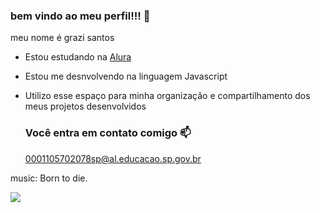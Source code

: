### bem vindo ao meu perfil!!! 🖤

meu nome é grazi santos 

- Estou estudando na [Alura](https://www.alura.com.br)
- Estou me desnvolvendo na linguagem Javascript
- Utilizo esse espaço para minha organização e compartilhamento dos meus projetos desenvolvidos

  ### Você entra em contato comigo 📫

  0001105702078sp@al.educacao.sp.gov.br

music: Born to die.

![](https://media1.tenor.com/m/e5pYTKS0te0AAAAC/lana.gif)


